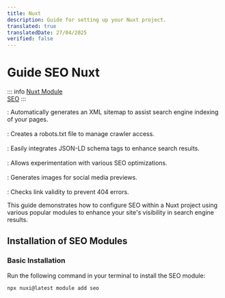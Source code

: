 ```yaml
---
title: Nuxt
description: Guide for setting up your Nuxt project.
translated: true
translatedDate: 27/04/2025
verified: false
---
```


# Guide SEO Nuxt

::: info
[Nuxt Module](https://nuxt.com/modules/seo)<br>
[SEO](https://nuxtseo.com/)
:::

<Badge type="tip" text="@nuxtjs/sitemap" /> : Automatically generates an XML sitemap to assist search engine indexing of your pages.
<br>
<br>
<Badge type="tip" text="@nuxtjs/robots" /> : Creates a robots.txt file to manage crawler access.
<br>
<br>
<Badge type="tip" text="nuxt-schema-org" /> : Easily integrates JSON-LD schema tags to enhance search results.
<br>
<br>
<Badge type="tip" text="nuxt-seo-experiments" /> : Allows experimentation with various SEO optimizations.
<br>
<br>
<Badge type="tip" text="nuxt-og-image" /> : Generates images for social media previews.
<br>
<br>
<Badge type="tip" text="nuxt-link-checker" /> : Checks link validity to prevent 404 errors.

This guide demonstrates how to configure SEO within a Nuxt project using various popular modules to enhance your site's visibility in search engine results.

## Installation of SEO Modules

### Basic Installation

Run the following command in your terminal to install the SEO module:

```sh
npx nuxi@latest module add seo
```